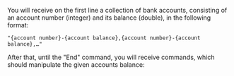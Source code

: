 You will receive on the first line a collection of bank accounts, consisting of an account number (integer) and its balance (double), in the following format:

    "{account number}-{account balance},{account number}-{account balance},…"

 After that, until the "End" command, you will receive commands, which should manipulate the given accounts balance:
